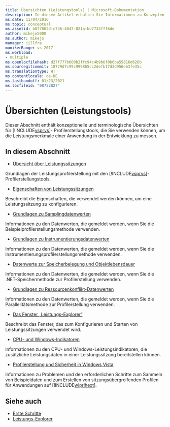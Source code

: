 ```yaml
---
title: Übersichten (Leistungstools) | Microsoft-Dokumentation
description: In diesem Artikel erhalten Sie Informationen zu Konzepten und Terminologie für die Profilerstellungstools in Visual Studio. Verwenden Sie die Informationen, um die Leistungsmerkmale einer Anwendung während ihrer Entwicklung zu messen.
ms.date: 11/04/2016
ms.topic: conceptual
ms.assetid: b877802d-c736-4047-821a-bd7733fff6de
author: mikejo5000
ms.author: mikejo
manager: jillfra
monikerRange: vs-2017
ms.workload:
- multiple
ms.openlocfilehash: d27f777b660b2ffc94c4b9b6f0b6ba55816d626b
ms.sourcegitcommit: 18729d7c99c999865cc2defb17d3d956eb3fe35c
ms.translationtype: HT
ms.contentlocale: de-DE
ms.lasthandoff: 01/23/2021
ms.locfileid: "98722827"
---
```

# <a name="overviews-performance-tools"></a>Übersichten (Leistungstools)
Dieser Abschnitt enthält konzeptionelle und terminologische Übersichten für [!INCLUDE[vsprvs](../code-quality/includes/vsprvs_md.md)]- Profilerstellungstools, die Sie verwenden können, um die Leistungsmerkmale einer Anwendung in der Entwicklung zu messen.

## <a name="in-this-section"></a>In diesem Abschnitt
- [Übersicht über Leistungssitzungen](../profiling/performance-session-overview.md)

 Grundlagen der Leistungsprofilerstellung mit den [!INCLUDE[vsprvs](../code-quality/includes/vsprvs_md.md)]-Profilerstellungstools.

- [Eigenschaften von Leistungssitzungen](../profiling/performance-session-properties.md)

 Beschreibt die Eigenschaften, die verwendet werden können, um eine Leistungssitzung zu konfigurieren.

- [Grundlagen zu Samplingdatenwerten](../profiling/understanding-sampling-data-values.md)

 Informationen zu den Datenwerten, die gemeldet werden, wenn Sie die Beispielprofilerstellungsmethode verwenden.

- [Grundlagen zu Instrumentierungsdatenwerten](../profiling/understanding-instrumentation-data-values.md)

 Informationen zu den Datenwerten, die gemeldet werden, wenn Sie die Instrumentierungsprofilerstellungsmethode verwenden.

- [Datenwerte zur Speicherbelegung und Objektlebensdauer](../profiling/understanding-memory-allocation-and-object-lifetime-data-values.md)

 Informationen zu den Datenwerten, die gemeldet werden, wenn Sie die .NET-Speichermethode zur Profilerstellung verwenden.

- [Grundlagen zu Ressourcenkonflikt-Datenwerten](../profiling/understanding-resource-contention-data-values.md)

 Informationen zu den Datenwerten, die gemeldet werden, wenn Sie die Parallelitätsmethode zur Profilerstellung verwenden.

- [Das Fenster „Leistungs-Explorer“](../profiling/performance-explorer-window.md)

 Beschreibt das Fenster, das zum Konfigurieren und Starten von Leistungssitzungen verwendet wird.

- [CPU- und Windows-Indikatoren](../profiling/cpu-and-windows-counters.md)

 Informationen zu den CPU- und Windows-Leistungsindikatoren, die zusätzliche Leistungsdaten in einer Leistungssitzung bereitstellen können.

- [Profilerstellung und Sicherheit in Windows Vista](../profiling/profiling-and-windows-vista-security.md)

 Informationen zu Problemen und den erforderlichen Schritte zum Sammeln von Beispieldaten und zum Erstellen von sitzungsübergreifenden Profilen für Anwendungen auf [!INCLUDE[wiprlhext](../debugger/includes/wiprlhext_md.md)].

## <a name="see-also"></a>Siehe auch

- [Erste Schritte](../profiling/getting-started-with-performance-tools.md)
- [Leistungs-Explorer](../profiling/performance-explorer.md)
